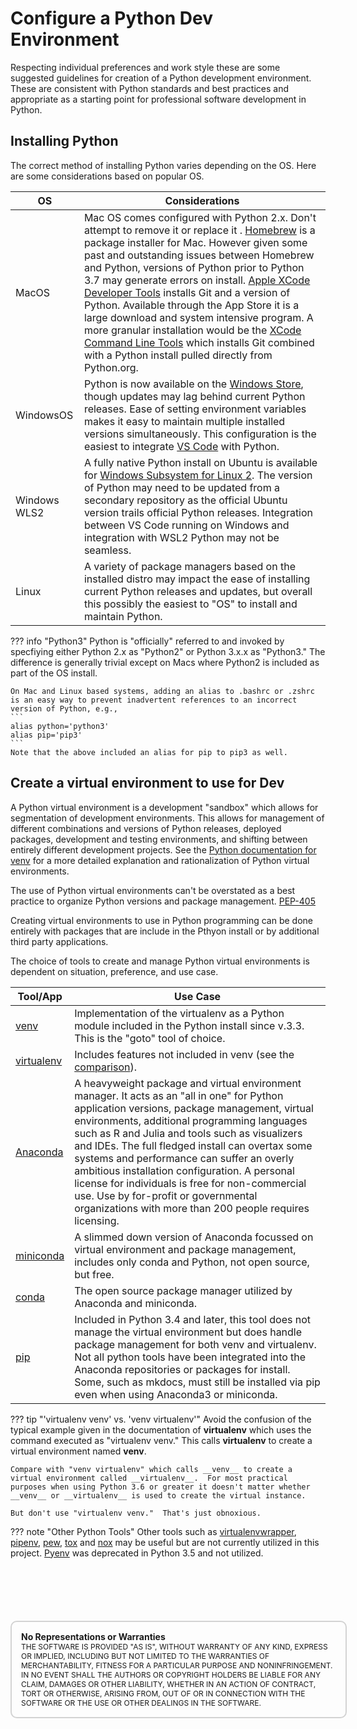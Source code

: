 # Configure a Python Dev Environment

Respecting individual preferences and work style these are some suggested guidelines  for creation of a Python development environment.  These are consistent with Python standards and best practices and appropriate as a starting point for professional software development in Python.  

<!-- _Important items for consideration include:_
- Installation of Python
- Use of virtual environments for project and application segmentation.
- Including resources for:
    - Style checking against PEP8
    - Test drive-development including unit tests from the beginning.
    - Include documentation using __docstrings__ while coding.
- Including Docker and flask
- Incorporating Test Drive Development as a matter of practice.
- Logging
- Editors and other IDEs
- Links to additional resources. -->


## Installing Python

The correct method of installing Python varies depending on the OS.  Here are some considerations based on popular OS.

OS | Considerations
----------- | -----------
MacOS | Mac OS comes configured with Python 2.x. Don't attempt to remove it or replace it .  [Homebrew](https://brew.sh) is a package installer for Mac. However given some past and outstanding issues between Homebrew and Python, versions of Python prior to Python 3.7 may generate errors on install.  [Apple XCode Developer Tools](https://developer.apple.com/xcode/) installs Git and a version of Python.  Available through the App Store it is a large download and system intensive program.  A more granular installation would be the [XCode Command Line Tools](https://mac.install.guide/commandlinetools/4.html) which installs Git combined with a Python install pulled directly from Python.org.      
WindowsOS | Python is now available on the [Windows Store](https://www.microsoft.com/en-us/store/apps/windows), though updates may lag behind current Python releases.  Ease of setting environment variables makes it easy to maintain multiple installed versions simultaneously.  This configuration is the easiest to integrate [VS Code](https://code.visualstudio.com/) with Python.
Windows WLS2 | A fully native Python install on Ubuntu is available for [Windows Subsystem for Linux 2](https://docs.microsoft.com/en-us/windows/wsl/install).  The version of Python may need to be updated from a secondary repository as the official Ubuntu version trails official Python releases.  Integration between VS Code running on Windows and integration with WSL2 Python may not be seamless.
Linux | A variety of package managers based on the installed distro may impact the ease of installing current Python releases and updates, but overall this possibly the easiest to "OS" to install and maintain Python.  

??? info "Python3"
    Python is "officially" referred to and invoked by specfiying either Python 2.x as  "Python2" or Python 3.x.x as "Python3."  The difference is generally trivial except on Macs where Python2 is included as part of the OS install.  

    On Mac and Linux based systems, adding an alias to .bashrc or .zshrc is an easy way to prevent inadvertent references to an incorrect version of Python, e.g.,
    ```
    alias python='python3'
    alias pip='pip3'
    ```
    Note that the above included an alias for pip to pip3 as well.  



## Create a virtual environment to use for Dev

A Python virtual environment is a development "sandbox" which allows for segmentation of development environments. This allows for management of different combinations and versions of Python releases, deployed packages, development and testing environments, and shifting between entirely different development projects. See the [Python documentation for venv](https://docs.python.org/3/library/venv.html) for a more detailed explanation and rationalization of Python virtual environments.

The use of Python virtual environments can't be overstated as a best practice to organize Python versions and package management. [PEP-405](https://www.python.org/dev/peps/pep-0405/)

Creating virtual environments to use in Python programming can be done entirely with packages that are include in the Pthyon install or by additional third party applications.    

The choice of tools to create and manage Python virtual environments is dependent on situation, preference, and use case.  

| Tool/App | Use Case |
------------ | ------------
| [venv](https://docs.python.org/3/library/venv.html) | Implementation of the virtualenv as a Python module included in the Python install since v.3.3.  This is the "goto" tool of choice. |
| [virtualenv](https://virtualenv.pypa.io/en/latest/index.html) | Includes features not included in venv (see the [comparison](https://virtualenv.pypa.io/en/latest/index.html)). |  
| [Anaconda](https://www.anaconda.com/)  | A heavyweight package and virtual environment manager.  It acts as an "all in one" for Python application versions, package management, virtual environments, additional programming languages such as R and Julia and tools such as visualizers and IDEs. The full fledged install can overtax some systems and performance can suffer an overly ambitious installation configuration. A personal license for individuals is free for non-commercial use.  Use by for-profit or governmental organizations with more than 200 people requires licensing. |
| [miniconda](https://docs.conda.io/en/latest/miniconda.html) | A slimmed down version of Anaconda focussed on virtual environment and package management, includes only conda and Python, not open source, but free. |
| [conda](https://docs.conda.io/en/latest/) | The open source package manager utilized by Anaconda and miniconda. |
| [pip](https://pip.pypa.io/en/stable/) | Included in Python 3.4 and later, this tool does not manage the virtual environment but does handle package management for both venv and virtualenv. Not all python tools have been integrated into the Anaconda repositories or packages for install.  Some, such as mkdocs, must still be installed via pip even when using Anaconda3 or miniconda.  

??? tip "'virtualenv venv' vs. 'venv virtualenv'"
    Avoid the confusion of the typical example given in the documentation of __virtualenv__ which uses the command executed as "virtualenv venv." This calls __virtualenv__ to create a virtual environment named __venv__.  

    Compare with "venv virtualenv" which calls __venv__ to create a virtual environment called __virtualenv__.  For most practical purposes when using Python 3.6 or greater it doesn't matter whether __venv__ or __virtualenv__ is used to create the virtual instance.

    But don't use "virtualenv venv."  That's just obnoxious.


??? note "Other Python Tools"
    Other tools such as [virtualenvwrapper](https://virtualenvwrapper.readthedocs.io/en/latest/), [pipenv](https://pipenv.pypa.io/en/latest/), [pew](https://github.com/berdario/pew), [tox](https://tox.wiki/en/latest/) and [nox](https://nox.thea.codes/en/stable/) may be useful but are not currently utilized in this project.  [Pyenv](https://github.com/pyenv) was deprecated in Python 3.5 and not utilized.



<!-- ## Docker and flask

This project utilize [Docker](https://www.docker.com) and [flask](https://pypi.org/project/Flask/).

For support of Docker development on the Mac, use Homebrew as outlined above to install Docker locally.  If necessary to issue Docker commands or use the Docker API from with Python, include the Docker package in the virtual environment.

```
pip install docker
```

Install the flask framework using pip as well.

```
pip install flask
```
<br /><br />

## Include Documentation
To incorporate documentation into the application at every step, bring in the Sphinx package.

```
pip install sphinx
```

Then run sphix-quickstart in your project's top-level directory.

Sphinx uses reStructured Text as a form of Markdown.  For a brief overview see [A ReStructuredText Primer](https://docutils.sourceforge.io/docs/user/rst/quickstart.html) or [Quick reStructuredText](https://docutils.sourceforge.io/docs/user/rst/quicktest.html).

Additonal support documenting the project may include utilzing a resource like [Read the Docs](http://readthedocs.org).

- See also: [PEP-257 Docstring Conventions](https://www.python.org/dev/peps/pep-0257/)

<br /><br />

## Test Driven Development

Incorporate [Test-Driven Development](https://en.wikipedia.org/wiki/Test-driven_development) methodologies.   
Create the test scenarios before the actual coding.  

Primary source material for review can be found at [obeythetestinggoat.com](https://www.obeythetestinggoat.com)


<br /><br />

## Text Editors and IDEs
There are numerous tools for text editing and softwre development.  Personal preference, specialization versus generalization, and cost may all play a part in choice of tools used for development.  Here is a short list of well known and supported tools available for free or under an Open Source license.  (No compensation isß received for any reference to materials on this page.)
- [Visual Studio Code](https://code.visualstudio.com/) by Microsoft.  "Built on Open Source" the Code version is free and has many plug-ins.  It's a mature IDE with the polish of a Microsoft product.  Not the behemouth of the full Visual Studio IDE.  Available for Windows/Mac/Linux.  There is a version of Visual Studio Code compiled with all the non-Open Source components removed called [VSCodium](https://vscodium.com/).  Or compile it from source available at GitHub resulting in a product called [Code - OSS](https://github.com/Microsoft/vscode/wiki/How-to-Contribute#build-and-run).
- [Atom Text Editor](https://atom.io/).  A highly customizable text editor which is programming language agnostic and completely open source and available (packaged and source) on GitHub.  Available for Windows/Mac/Linux.
- [PyCharm Community Edition](https://www.jetbrains.com/pycharm/) by JetBrains. A Python specific IDE.  The Community Edition is Free and Open Source, albeit with some limited functionality. Available for Windows/Mac/Linux.

 - (Optional) Install Jupyter lab and notebooks.Jupyter notebooks (deprecated in favor of JupyterLab, though the notebook format remains the same) are especially popular for use in Data Science and ML.  Runs locally on a Python framework. They are used to create documentation in Markdown and write and execute code that might not require an entire program.  Supports other languages such as R and Julia.  Can also be installed through Anaconda.  

```
cd /Users/kelly/Dev/virtualenvs
virtualenv --python python3.9 jupiter
python -m pip install --upgrade pip
pip install jupyter
pip install jupyterlab
```  

Start jupyterlab by running it from within your Python virtualenv /bin directory.  
At runtime, point it to the location of your GITHub root, e.g.,   
```
./jupyter-lab --notebook-dir /Users/kelly/GitHub
```

<br /><br />                                          

## Additional Resources

There is a wealth of high quality documentation and writing about Python in digital and paper print and on the web in addition to that directly refered to above.  As a starting point, see the following materials.  (Again, no compensation is received for any reference to materials on this page.)
- [The Hitchhiker's Guide to Python](https://docs.python-guide.org) by Kenneth Reitz and Tanya Schlusser.
- [Serious Python](https://nostarch.com/seriouspython) by Julien Danjoy
- [Guiding Design Principles](https://nsls-ii.github.io/scientific-python-cookiecutter/guiding-design-principles.html) from the [Scientific Python Cookiecutter](https://nsls-ii.github.io/scientific-python-cookiecutter/index.html).
- [Python Doc](https://www.python.org/doc/) - the official Python web site page of references to more documentation.
 -->



<div style="font-size: 12px;
            padding: 15px;
            border: 2px solid lightgray;
            margin-top: 100px;
            margin-left: 0px;
            margin-bottom: 40px;
            margin-right: auto;
            width: 100%;
            border-radius: 10px;">
  <h4 style="font-size: 14px;
            padding: 0px;
            margin: 0px;">No Representations or Warranties</h5>
  THE SOFTWARE IS PROVIDED "AS IS", WITHOUT WARRANTY OF ANY KIND, EXPRESS OR IMPLIED, INCLUDING BUT NOT LIMITED TO THE WARRANTIES OF MERCHANTABILITY, FITNESS FOR A PARTICULAR PURPOSE AND NONINFRINGEMENT. IN NO EVENT SHALL THE AUTHORS OR COPYRIGHT HOLDERS BE LIABLE FOR ANY CLAIM, DAMAGES OR OTHER LIABILITY, WHETHER IN AN ACTION OF CONTRACT, TORT OR OTHERWISE, ARISING FROM, OUT OF OR IN CONNECTION WITH THE SOFTWARE OR THE USE OR OTHER DEALINGS IN THE SOFTWARE.
</div>
